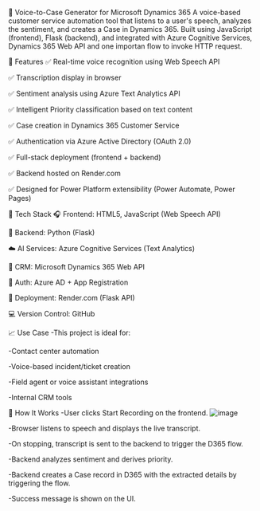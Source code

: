 🎤 Voice-to-Case Generator for Microsoft Dynamics 365
A voice-based customer service automation tool that listens to a user's speech, analyzes the sentiment, and creates a Case in Dynamics 365. Built using JavaScript (frontend), Flask (backend), and integrated with Azure Cognitive Services, Dynamics 365 Web API and one importan flow to invoke HTTP request.

📌 Features
✅ Real-time voice recognition using Web Speech API

✅ Transcription display in browser

✅ Sentiment analysis using Azure Text Analytics API

✅ Intelligent Priority classification based on text content

✅ Case creation in Dynamics 365 Customer Service

✅ Authentication via Azure Active Directory (OAuth 2.0)

✅ Full-stack deployment (frontend + backend)

✅ Backend hosted on Render.com

✅ Designed for Power Platform extensibility (Power Automate, Power Pages)

📂 Tech Stack
🎧 Frontend: HTML5, JavaScript (Web Speech API)

🧠 Backend: Python (Flask)

☁️ AI Services: Azure Cognitive Services (Text Analytics)

💬 CRM: Microsoft Dynamics 365 Web API

🔐 Auth: Azure AD + App Registration

🚀 Deployment: Render.com (Flask API)

💻 Version Control: GitHub

📈 Use Case
 -This project is ideal for:

 -Contact center automation

 -Voice-based incident/ticket creation

 -Field agent or voice assistant integrations

 -Internal CRM tools

🚀 How It Works
 -User clicks Start Recording on the frontend.
 ![image](https://github.com/user-attachments/assets/ad73f21f-14dc-4109-b4fb-d06686610ca7)


 -Browser listens to speech and displays the live transcript.

 -On stopping, transcript is sent to the backend to trigger the D365 flow.

 -Backend analyzes sentiment and derives priority.

 -Backend creates a Case record in D365 with the extracted details by triggering the flow.

 -Success message is shown on the UI.
